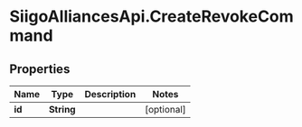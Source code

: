 # SiigoAlliancesApi.CreateRevokeCommand

## Properties

Name | Type | Description | Notes
------------ | ------------- | ------------- | -------------
**id** | **String** |  | [optional] 


